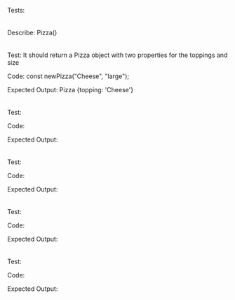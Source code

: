 Tests:
\
\
\
Describe: Pizza()
\
\
\
Test: It should return a Pizza object with two properties for the toppings and size

Code: const newPizza("Cheese", "large");

Expected Output: Pizza {topping: 'Cheese'}
\
\
\
Test: 

Code: 

Expected Output: 
\
\
\
Test: 

Code: 

Expected Output: 
\
\
\
Test: 

Code: 

Expected Output: 
\
\
\
Test: 

Code: 

Expected Output: 